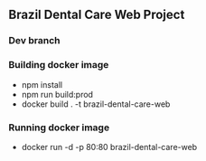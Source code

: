 ## Brazil Dental Care Web Project

### Dev branch




### Building docker image

- npm install
- npm run build:prod
- docker build . -t brazil-dental-care-web

### Running docker image

- docker run -d -p 80:80 brazil-dental-care-web